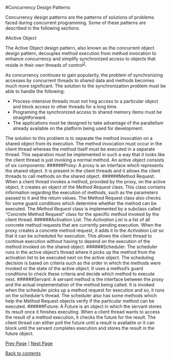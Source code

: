 #Concurrency Design Patterns

Concurrency design patterns are the patterns of solutions of problems faced during concurrent programming. Some of these patterns are described in the following sections.

#Active Object

The Active Object design pattern, also known as the concurrent object design pattern, decouples method execution from method invocation to enhance concurrency and simplify synchronized access to objects that reside in their own threads of control<sup>[2]( https://github.com/Krithika-Balan2290/Concurrency-Design-Patterns/blob/master/Docs/refs.md)</sup>.

As concurrency continues to gain popularity, the problem of synchronizing accesses by concurrent threads to shared data and methods becomes much more significant. The solution to the synchronization problem must be able to handle the following:
+ Process-intensive threads must not hog access to a particular object and block access to other threads for a long time.
+ Programing the synchronized access to shared memory items must be straightforward. 
+ The applications must be designed to take advantage of the parallelism already available on the platform being used for development.

The solution to this problem is to separate the method invocation on a shared object from its execution. The method invocation must occur in the client thread whereas the method itself must be executed in a separate thread. This separation must be implemented in such a way that it looks like the client thread is just invoking a normal method.
An active object consists of six components:
######Proxy:
A proxy is an interface which represents the shared object. It is present in the client threads and it allows the client threads to call methods on the shared object.
######Method Request:
When a client thread invokes a method, provided by the proxy, on the active object, it creates an object of the *Method Request* class. This class contains information regarding the execution of methods, such as the parameters passed to it and the return values. The Method Request class also checks for some guard conditions which determine whether the method can be executed. The *Method Request* class is implemented by a subclass called “Concrete Method Request” class for the specific method invoked by the client thread.
######Activation List:
The *Activation List* is a list of all concrete method requests that are currently pending execution. When the proxy creates a concrete method request, it adds it to the *Activation List* so that it can be scheduled for execution. This allows the client thread to continue execution without having to depend on the execution of the method invoked on the shared object.
######Scheduler:
The scheduler runs in the active object’s thread where it picks up the method from the activation list to be executed next on the active object. The scheduling decision is based on criteria such as the order in which the methods were invoked or the state of the active object. It uses a method’s guard conditions to check these criteria and decide which method to execute next. 
######Servant:
A servant method is the interface between the proxy and the actual implementation of the method being called. It is invoked when the scheduler picks up a method request for execution and so, it runs on the scheduler’s thread. The scheduler also has some methods which help the Method Request objects verify if the particular method can be executed.
######Future:
A Future is an object in which the servant stores its result once it finishes executing. When a client thread wants to access the result of a method execution, it checks the future for the result. The client thread can either poll the future until a result is available or it can block until the servant completes execution and stores the result in the future object.


[Prev Page](https://github.com/Krithika-Balan2290/Concurrency-Design-Patterns/blob/master/Docs/structural.md) | [Next Page](https://github.com/Krithika-Balan2290/Concurrency-Design-Patterns/blob/master/Docs/balking.md)
 
 [Back to contents](https://github.com/Krithika-Balan2290/Concurrency-Design-Patterns/blob/master/Index.md)
